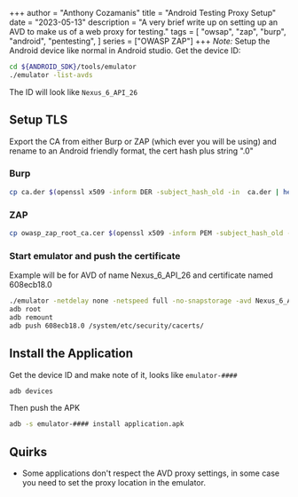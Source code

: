+++
author = "Anthony Cozamanis"
title = "Android Testing Proxy Setup"
date = "2023-05-13"
description = "A very brief write up on setting up an AVD to make us of a web proxy for testing."
tags = [
    "owsap",
    "zap",
    "burp",
    "android",
    "pentesting",
]
series = ["OWASP ZAP"]
+++
*Note:* Setup the Android device like normal in Android studio. Get the device ID:
```bash
cd ${ANDROID_SDK}/tools/emulator
./emulator -list-avds
```
The ID will look like `Nexus_6_API_26`

## Setup TLS
Export the CA from either Burp or ZAP (which ever you will be using) and rename to an Android friendly format, the cert hash plus string ".0"

### Burp
```bash
cp ca.der $(openssl x509 -inform DER -subject_hash_old -in  ca.der | head -n 1)".0"
```

### ZAP
```bash
cp owasp_zap_root_ca.cer $(openssl x509 -inform PEM -subject_hash_old -in  owasp_zap_root_ca.cer | head -n 1)".0"
```

### Start emulator and push the certificate
Example will be for AVD of name Nexus_6_API_26 and certificate named 608ecb18.0
```bash
./emulator -netdelay none -netspeed full -no-snapstorage -avd Nexus_6_API_26 -writable-system
adb root
adb remount
adb push 608ecb18.0 /system/etc/security/cacerts/
```

## Install the Application
Get the device ID and make note of it, looks like `emulator-####`
```bash
adb devices
```
Then push the APK
```bash
adb -s emulator-#### install application.apk
```

## Quirks
* Some applications don't respect the AVD proxy settings, in some case you need to set the proxy location in the emulator.
